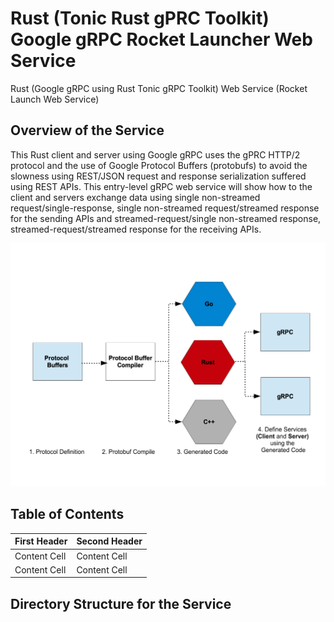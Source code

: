 # Rust (Tonic Rust gPRC Toolkit) Google gRPC Rocket Launcher Web Service
Rust (Google gRPC using Rust Tonic gRPC Toolkit) Web Service (Rocket Launch Web Service)

## Overview of the Service

This Rust client and server using Google gRPC uses the gPRC HTTP/2 protocol and the use of Google Protocol Buffers (protobufs) to avoid the slowness using REST/JSON request and response serialization suffered using REST APIs. This entry-level gRPC web service will show how to the client and servers exchange data using single non-streamed request/single-response, single non-streamed request/streamed response for the sending APIs and streamed-request/single non-streamed response, streamed-request/streamed response for the receiving APIs.

![alt text](https://github.com/isgo-golgo13/rust-tonic-grpc-rocket-svc/blob/main/docs/protocol-buffers-grpc-workflow.png)



## Table of Contents  


| First Header  | Second Header |
| ------------- | ------------- |
| Content Cell  | Content Cell  |
| Content Cell  | Content Cell  |


## Directory Structure for the Service

